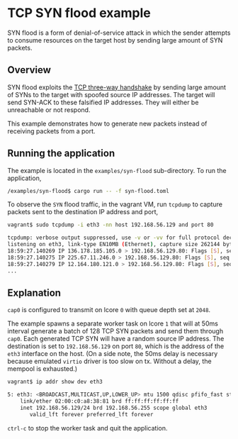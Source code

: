 # TCP SYN flood example

SYN flood is a form of denial-of-service attack in which the sender attempts to consume resources on the target host by sending large amount of SYN packets.

## Overview

SYN flood exploits the [TCP three-way handshake](https://tools.ietf.org/html/rfc793#section-3.4) by sending large amount of SYNs to the target with spoofed source IP addresses. The target will send SYN-ACK to these falsified IP addresses. They will either be unreachable or not respond.

This example demonstrates how to generate new packets instead of receiving packets from a port.

## Running the application

The example is located in the `examples/syn-flood` sub-directory. To run the application,

```bash
/examples/syn-flood$ cargo run -- -f syn-flood.toml
```

To observe the `SYN` flood traffic, in the vagrant VM, run `tcpdump` to capture packets sent to the destination IP address and port,

```bash
vagrant$ sudo tcpdump -i eth3 -nn host 192.168.56.129 and port 80

tcpdump: verbose output suppressed, use -v or -vv for full protocol decode
listening on eth3, link-type EN10MB (Ethernet), capture size 262144 bytes
18:59:27.140269 IP 136.178.185.105.0 > 192.168.56.129.80: Flags [S], seq 1, win 10, length 0
18:59:27.140275 IP 225.67.11.246.0 > 192.168.56.129.80: Flags [S], seq 1, win 10, length 0
18:59:27.140279 IP 12.164.180.121.0 > 192.168.56.129.80: Flags [S], seq 1, win 10, length 0
...
```

## Explanation

`cap0` is configured to transmit on lcore `0` with queue depth set at `2048`.

The example spawns a separate worker task on lcore `1` that will at 50ms interval generate a batch of 128 TCP SYN packets and send them through `cap0`. Each generated TCP SYN will have a random source IP address. The destination is set to `192.168.56.129` on port `80`, which is the address of the `eth3` interface on the host. (On a side note, the 50ms delay is necessary because emulated `virtio` driver is too slow on tx. Without a delay, the mempool is exhausted.)

```bash
vagrant$ ip addr show dev eth3

5: eth3: <BROADCAST,MULTICAST,UP,LOWER_UP> mtu 1500 qdisc pfifo_fast state UP group default qlen 1000
    link/ether 02:00:c0:a8:38:81 brd ff:ff:ff:ff:ff:ff
    inet 192.168.56.129/24 brd 192.168.56.255 scope global eth3
       valid_lft forever preferred_lft forever
```

`ctrl-c` to stop the worker task and quit the application.
